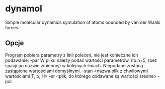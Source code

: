 # dynamol
Simple molecular dynamics symulation of atoms bounded by van der Waals forces.

## Opcje
Program pobiera parametry z linii poleceń, nie jest konieczne ich podawanie:
	-par <nazwa pliku z parametrami>
W pliku należy podać wartości parametrów, np.n=5, (bez spacji po nazwie zmiennej) w kolejnych liniach. Niepodane zostaną zastąpione wartościami domyślnymi.
	-stan <nazwa plik z chwilowymi wartościami T, p, H>
	-sr <plik, do którego dodawane są wartości średne>
	-pol <plik z zapisem symulacji dla programu Jmol>
	
